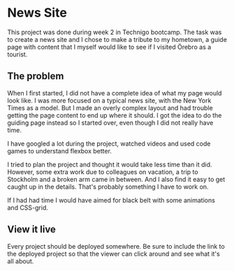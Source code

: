# News Site
This project was done during week 2 in Technigo bootcamp. The task was to create a news site and I chose to make a tribute to my hometown, a guide page with content that I myself would like to see if I visited Örebro as a tourist.  

## The problem
When I first started, I did not have a complete idea of what my page would look like. I was more focused on a typical news site, with the New York Times as a model. But I made an overly complex layout and had trouble getting the page content to end up where it should. I got the idea to do the guiding page instead so I started over, even though I did not really have time.

I have googled a lot during the project, watched videos and used code games to understand flexbox better.

I tried to plan the project and thought it would take less time than it did. However, some extra work due to colleagues on vacation, a trip to Stockholm and a broken arm came in between. And I also find it easy to get caught up in the details. That's probably something I have to work on.

If I had had time I would have aimed for black belt with some animations and CSS-grid.

## View it live
Every project should be deployed somewhere. Be sure to include the link to the deployed project so that the viewer can click around and see what it's all about.

